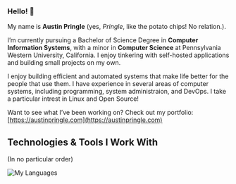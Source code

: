 ### Hello! 👋

My name is **Austin Pringle** (yes, _Pringle_, like the potato chips! No relation.). 

I’m currently pursuing a Bachelor of Science Degree in **Computer Information Systems**, with a minor in **Computer Science** at Pennsylvania Western University, California. I enjoy tinkering with self-hosted applications and building small projects on my own.

I enjoy building efficient and automated systems that make life better for the people that use them. I have experience in several areas of computer systems, including programming, system administraion, and DevOps. I take a particular intrest in Linux and Open Source!

Want to see what I’ve been working on? Check out my portfolio: [https://austinpringle.com](https://austinpringle.com)

## Technologies & Tools I Work With
(In no particular order)

![My Languages](https://skillicons.dev/icons?i=bash,c,cpp,git,github,gitlab,gtk,js,linux,mysql,python,php,rust)
